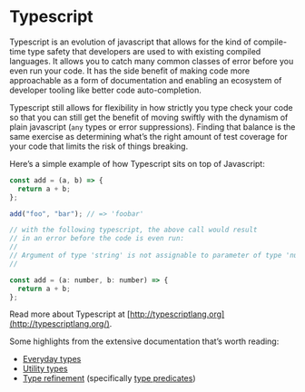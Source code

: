 # Typescript

Typescript is an evolution of javascript that allows for the kind of compile-time type safety that developers are used to with existing compiled languages. It allows you to catch many common classes of error before you even run your code. It has the side benefit of making code more approachable as a form of documentation and enabling an ecosystem of developer tooling like better code auto-completion.

Typescript still allows for flexibility in how strictly you type check your code so that you can still get the benefit of moving swiftly with the dynamism of plain javascript (`any` types or error suppressions). Finding that balance is the same exercise as determining what’s the right amount of test coverage for your code that limits the risk of things breaking.

Here’s a simple example of how Typescript sits on top of Javascript:

```jsx
const add = (a, b) => {
  return a + b;
};

add("foo", "bar"); // => 'foobar'

// with the following typescript, the above call would result
// in an error before the code is even run:
//
// Argument of type 'string' is not assignable to parameter of type 'number'.
//

const add = (a: number, b: number) => {
  return a + b;
};
```

Read more about Typescript at [http://typescriptlang.org](http://typescriptlang.org/).

Some highlights from the extensive documentation that’s worth reading:

- [Everyday types](https://www.typescriptlang.org/docs/handbook/2/everyday-types.html)
- [Utility types](https://www.typescriptlang.org/docs/handbook/utility-types.html)
- [Type refinement](https://www.typescriptlang.org/docs/handbook/2/narrowing.html) (specifically [type predicates](https://www.typescriptlang.org/docs/handbook/2/narrowing.html#using-type-predicates))
